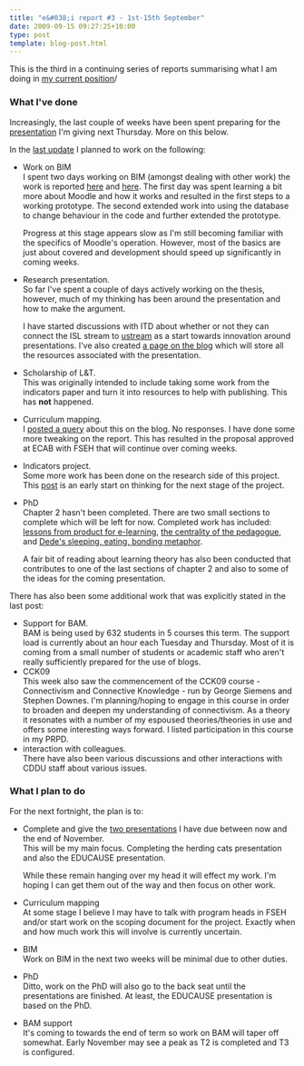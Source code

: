 ```yaml
---
title: "e&#038;i report #3 - 1st-15th September"
date: 2009-09-15 09:27:25+10:00
type: post
template: blog-post.html
---
```

This is the third in a continuing series of reports summarising what I am doing in [my current position](/blog2/2009/08/20/elearning-and-innovation-specialist-report-1-4-20-august)/

### What I've done

Increasingly, the last couple of weeks have been spent preparing for the [presentation](/blog2/2009/09/14/herding-cats-losing-weight-and-how-to-improve-learning-and-teaching-2/) I'm giving next Thursday. More on this below.

In the [last update](/blog2/2009/09/01/ei-report-2-20-25th-august/) I planned to work on the following:

- Work on BIM  
    I spent two days working on BIM (amongst dealing with other work) the work is reported [here](/blog2/2009/09/03/bim-6-learning-weblib-php/) and [here](/blog2/2009/09/08/bim7-getting-the-prototype-up/). The first day was spent learning a bit more about Moodle and how it works and resulted in the first steps to a working prototype. The second extended work into using the database to change behaviour in the code and further extended the prototype.
    
    Progress at this stage appears slow as I'm still becoming familiar with the specifics of Moodle's operation. However, most of the basics are just about covered and development should speed up significantly in coming weeks.
    
- Research presentation.  
    So far I've spent a couple of days actively working on the thesis, however, much of my thinking has been around the presentation and how to make the argument.
    
    I have started discussions with ITD about whether or not they can connect the ISL stream to [ustream](http://www.ustream.tv/) as a start towards innovation around presentations. I've also created [a page on the blog](/blog2/2009/09/14/herding-cats-losing-weight-and-how-to-improve-learning-and-teaching-2/) which will store all the resources associated with the presentation.
    
- Scholarship of L&T.  
    This was originally intended to include taking some work from the indicators paper and turn it into resources to help with publishing. This has **not** happened.
- Curriculum mapping.  
    I [posted a query](/blog2/2009/09/01/curriculum-mapping-process-technology-and-higher-education/) about this on the blog. No responses. I have done some more tweaking on the report. This has resulted in the proposal approved at ECAB with FSEH that will continue over coming weeks.
- Indicators project.  
    Some more work has been done on the research side of this project. This [post](/blog2/2009/09/09/how-do-you-develop-a-cross-lms-usage-comparison/) is an early start on thinking for the next stage of the project.
- PhD  
    Chapter 2 hasn't been completed. There are two small sections to complete which will be left for now. Completed work has included: [lessons from product for e-learning](/blog2/2009/09/02/lessons-from-product-for-e-learning/), [the centrality of the pedagogue](/blog2/2009/09/07/pedagogy-the-centrality-of-the-pedagogue-and-what-they-believe/), and [Dede's sleeping, eating, bonding metaphor](/blog2/2009/09/12/dedes-sleeping-eating-and-bonding-metaphor-and-the-diversity-of-learning-and-its-impacts-for-e-learning/).
    
    A fair bit of reading about learning theory has also been conducted that contributes to one of the last sections of chapter 2 and also to some of the ideas for the coming presentation.
    

There has also been some additional work that was explicitly stated in the last post:

- Support for BAM.  
    BAM is being used by 632 students in 5 courses this term. The support load is currently about an hour each Tuesday and Thursday. Most of it is coming from a small number of students or academic staff who aren't really sufficiently prepared for the use of blogs.
- CCK09  
    This week also saw the commencement of the CCK09 course - Connectivism and Connective Knowledge - run by George Siemens and Stephen Downes. I'm planning/hoping to engage in this course in order to broaden and deepen my understanding of connectivism. As a theory it resonates with a number of my espoused theories/theories in use and offers some interesting ways forward. I listed participation in this course in my PRPD.
- interaction with colleagues.  
    There have also been various discussions and other interactions with CDDU staff about various issues.

### What I plan to do

For the next fortnight, the plan is to:

- Complete and give the [two presentations](/blog2/elearning-and-innovation/#presentations) I have due between now and the end of November.  
    This will be my main focus. Completing the herding cats presentation and also the EDUCAUSE presentation.
    
    While these remain hanging over my head it will effect my work. I'm hoping I can get them out of the way and then focus on other work.
    
- Curriculum mapping  
    At some stage I believe I may have to talk with program heads in FSEH and/or start work on the scoping document for the project. Exactly when and how much work this will involve is currently uncertain.
- BIM  
    Work on BIM in the next two weeks will be minimal due to other duties.
- PhD  
    Ditto, work on the PhD will also go to the back seat until the presentations are finished. At least, the EDUCAUSE presentation is based on the PhD.
- BAM support  
    It's coming to towards the end of term so work on BAM will taper off somewhat. Early November may see a peak as T2 is completed and T3 is configured.